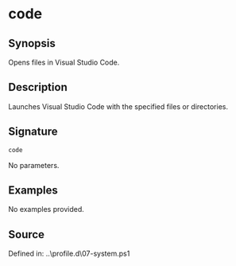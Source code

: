 # code

## Synopsis

Opens files in Visual Studio Code.

## Description

Launches Visual Studio Code with the specified files or directories.

## Signature

```powershell
code
```

No parameters.

## Examples

No examples provided.

## Source

Defined in: ..\profile.d\07-system.ps1
